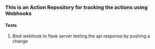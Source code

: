 ### This is an Action Repository for tracking the actions using Webhooks

#### Tests
1. Bind webhook to flask server testing the api response by pushing a change
